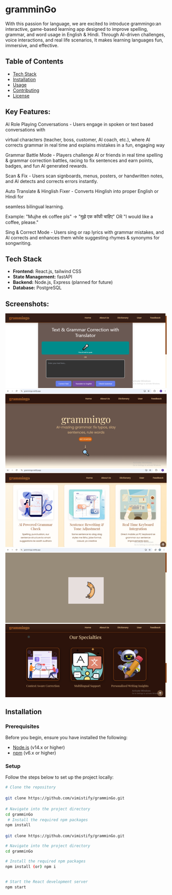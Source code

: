 # gramminGo

With this passion for language, we are excited to introduce grammingo:an interactive, game-based learning app designed to improve spelling, grammar, and word usage in English & Hindi. Through AI-driven challenges, voice interactions, and real life scenarios, It makes learning languages fun, immersive, and effective.

## Table of Contents
- [Tech Stack](#tech-stack)
- [Installation](#installation)
- [Usage](#usage)
- [Contributing](#contributing)
- [License](#license)

## Key Features:

Al Role Playing Conversations - Users engage in spoken or text based conversations with

virtual characters (teacher, boss, customer, Al coach, etc.), where Al corrects grammar in real time and explains mistakes in a fun, engaging way

Grammar Battle Mode - Players challenge Al or friends in real time spelling & grammar correction battles, racing to fix sentences and earn points, badges, and fun Al generated rewards.

Scan & Fix - Users scan signboards, menus, posters, or handwritten notes, and Al detects and corrects errors instantly.

Auto Translate & Hinglish Fixer - Converts Hinglish into proper English or Hindi for

seamless bilingual learning.

Example: "Mujhe ek coffee pls" -> "मुझे एक कॉफी चाहिए" OR "I would like a coffee, please."

Sing & Correct Mode - Users sing or rap lyrics with grammar mistakes, and Al corrects and enhances them while suggesting rhymes & synonyms for songwriting.

## Tech Stack
- **Frontend:** React.js, tailwind CSS
- **State Management:** fastAPI
- **Backend:** Node.js, Express (planned for future)
- **Database:** PostgreSQL

## Screenshots:
![Screenshot](images/b1.PNG)
![Screenshot](images/b2.PNG)
![Screenshot](images/b3.PNG)
![Screenshot](images/b4.PNG)
![Screenshot](images/b5.PNG)


## Installation

### Prerequisites
Before you begin, ensure you have installed the following:
- [Node.js](https://nodejs.org/) (v14.x or higher)
- [npm](https://www.npmjs.com/) (v6.x or higher)

### Setup
Follow the steps below to set up the project locally:

```bash
# Clone the repository

git clone https://github.com/vimistify/gramminGo.git

# Navigate into the project directory
cd gramminGo
 # Install the required npm packages
npm install

git clone https://github.com/vimistify/gramminGo.git
```
```bash
# Navigate into the project directory
cd gramminGo
```
```bash
# Install the required npm packages
npm install (or) npm i
```
```bash

# Start the React development server
npm start
```

</div>

